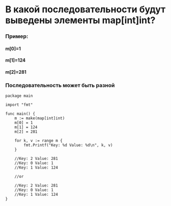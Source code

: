 # В какой последовательности будут выведены элементы map[int]int?

### Пример:
#### m[0]=1
#### m[1]=124
#### m[2]=281




### Последовательность может быть разной 

```
package main

import "fmt"

func main() {
	m := make(map[int]int)
	m[0] = 1
	m[1] = 124
	m[2] = 281

	for k, v := range m {
		fmt.Printf("Key: %d Value: %d\n", k, v)
	}

	//Key: 2 Value: 281
	//Key: 0 Value: 1
	//Key: 1 Value: 124

	//or

	//Key: 2 Value: 281
	//Key: 0 Value: 1
	//Key: 1 Value: 124
}

```

